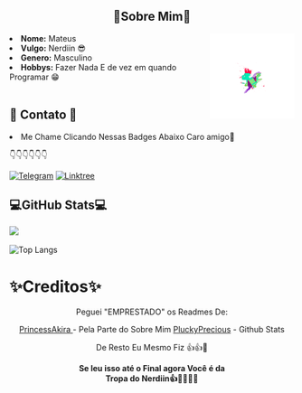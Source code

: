 

<h2 align="center">🐒Sobre Mim🐒 </h2>
<img height=150 src="1630601275715.png" align="right">
<li>
<b>Nome:</b> Mateus </li>
<li>
<b>Vulgo:</b> Nerdiin 😎
</li>


<li>
<b>Genero:</b> Masculino
</li>
<li>
<b>Hobbys:</b> Fazer Nada E de vez em quando Programar 😁
</li>
<br>




## 📱 Contato 📱

<li>
Me Chame Clicando Nessas Badges Abaixo Caro amigo🙏
</li>

👇👇👇👇👇👇


[![Telegram](https://img.shields.io/badge/Telegram-2CA5E0?style=for-the-badge&logo=telegram&logoColor=white)](https://t.me/Nerdiin)
[![Linktree](https://img.shields.io/badge/linktree-1de9b6?style=for-the-badge&logo=linktree&logoColor=white)](https://bit.ly/Nerdiin)

## 💻GitHub Stats💻

<a href="">
  <img align="centre" src="https://github-readme-stats.vercel.app/api?username=Nerdiin&count_private=true&include_all_commits=true&show_icons=true&title_color=007bff&text_color=e7e7e7&icon_color=007bff&bg_color=171c28" />
<a />
  
![Top Langs](https://github-readme-stats.vercel.app/api/top-langs/?username=Nerdiin&layout=compact&title_color=007bff&text_color=e7e7e7&icon_color=007bff&bg_color=171c28)



# ✨Creditos✨
<center>

Peguei "EMPRESTADO" os Readmes De:

<center>

<a href="https://github.com/PrincessAkira/PrincessAkira"> PrincessAkira </a> - Pela Parte do Sobre Mim
<a href="https://github.com/PluckyPrecious"> PluckyPrecious</a> - Github Stats

De Resto Eu Mesmo Fiz 👍👍🥵



<p><b>     Se leu isso até o Final agora Você é da  <br>
                  Tropa do Nerdiin👍🙏🐒🐒🐒</b>






 
